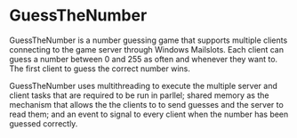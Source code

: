 # GuessTheNumber
GuessTheNumber is a number guessing game that supports multiple clients connecting to the game server through Windows Mailslots. Each client can guess a number between 0
and 255 as often and whenever they want to. The first client to guess the correct number wins.

GuessTheNumber uses multithreading to execute the multiple server and client tasks that are required to be run in parllel; shared memory as the mechanism that
allows the the clients to to send guesses and the server to read them; and an event to signal to every client when the number has been guessed correctly.

